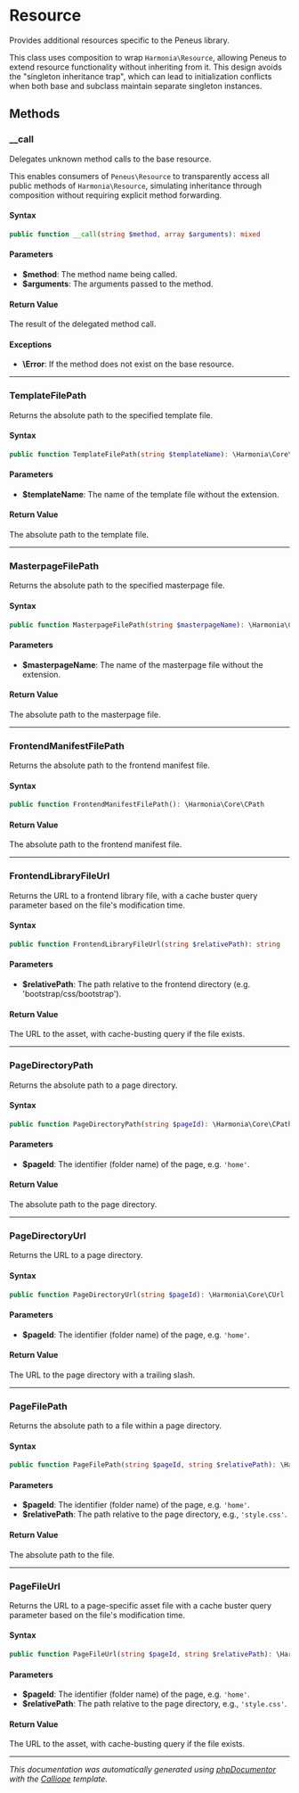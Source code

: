 # Resource

Provides additional resources specific to the Peneus library.

This class uses composition to wrap `Harmonia\Resource`, allowing Peneus to
extend resource functionality without inheriting from it. This design avoids
the "singleton inheritance trap", which can lead to initialization conflicts
when both base and subclass maintain separate singleton instances.

## Methods

### __call

Delegates unknown method calls to the base resource.

This enables consumers of `Peneus\Resource` to transparently access all
public methods of `Harmonia\Resource`, simulating inheritance through
composition without requiring explicit method forwarding.

#### Syntax

```php
public function __call(string $method, array $arguments): mixed
```

#### Parameters

- **$method**: The method name being called.
- **$arguments**: The arguments passed to the method.

#### Return Value

The result of the delegated method call.

#### Exceptions

- **\Error**: If the method does not exist on the base resource.

---

### TemplateFilePath

Returns the absolute path to the specified template file.

#### Syntax

```php
public function TemplateFilePath(string $templateName): \Harmonia\Core\CPath
```

#### Parameters

- **$templateName**: The name of the template file without the extension.

#### Return Value

The absolute path to the template file.

---

### MasterpageFilePath

Returns the absolute path to the specified masterpage file.

#### Syntax

```php
public function MasterpageFilePath(string $masterpageName): \Harmonia\Core\CPath
```

#### Parameters

- **$masterpageName**: The name of the masterpage file without the extension.

#### Return Value

The absolute path to the masterpage file.

---

### FrontendManifestFilePath

Returns the absolute path to the frontend manifest file.

#### Syntax

```php
public function FrontendManifestFilePath(): \Harmonia\Core\CPath
```

#### Return Value

The absolute path to the frontend manifest file.

---

### FrontendLibraryFileUrl

Returns the URL to a frontend library file, with a cache buster query
parameter based on the file's modification time.

#### Syntax

```php
public function FrontendLibraryFileUrl(string $relativePath): string
```

#### Parameters

- **$relativePath**: The path relative to the frontend directory (e.g. 'bootstrap/css/bootstrap').

#### Return Value

The URL to the asset, with cache-busting query if the file exists.

---

### PageDirectoryPath

Returns the absolute path to a page directory.

#### Syntax

```php
public function PageDirectoryPath(string $pageId): \Harmonia\Core\CPath
```

#### Parameters

- **$pageId**: The identifier (folder name) of the page, e.g. `'home'`.

#### Return Value

The absolute path to the page directory.

---

### PageDirectoryUrl

Returns the URL to a page directory.

#### Syntax

```php
public function PageDirectoryUrl(string $pageId): \Harmonia\Core\CUrl
```

#### Parameters

- **$pageId**: The identifier (folder name) of the page, e.g. `'home'`.

#### Return Value

The URL to the page directory with a trailing slash.

---

### PageFilePath

Returns the absolute path to a file within a page directory.

#### Syntax

```php
public function PageFilePath(string $pageId, string $relativePath): \Harmonia\Core\CPath
```

#### Parameters

- **$pageId**: The identifier (folder name) of the page, e.g. `'home'`.
- **$relativePath**: The path relative to the page directory, e.g., `'style.css'`.

#### Return Value

The absolute path to the file.

---

### PageFileUrl

Returns the URL to a page-specific asset file with a cache buster query
parameter based on the file's modification time.

#### Syntax

```php
public function PageFileUrl(string $pageId, string $relativePath): \Harmonia\Core\CUrl
```

#### Parameters

- **$pageId**: The identifier (folder name) of the page, e.g. `'home'`.
- **$relativePath**: The path relative to the page directory, e.g., `'style.css'`.

#### Return Value

The URL to the asset, with cache-busting query if the file exists.

---

*This documentation was automatically generated using [phpDocumentor](http://www.phpdoc.org/) with the [Calliope](https://github.com/DaphneWebFramework/Calliope) template.*
